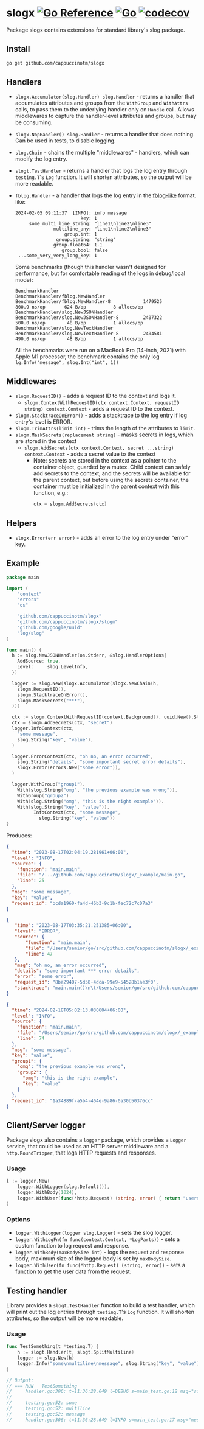 # slogx [![Go Reference](https://pkg.go.dev/badge/github.com/cappuccinotm/slogx.svg)](https://pkg.go.dev/github.com/cappuccinotm/slogx) [![Go](https://github.com/cappuccinotm/slogx/actions/workflows/go.yaml/badge.svg)](https://github.com/cappuccinotm/slogx/actions/workflows/go.yaml) [![codecov](https://codecov.io/gh/cappuccinotm/slogx/branch/master/graph/badge.svg?token=ueQqCRqxxS)](https://codecov.io/gh/cappuccinotm/slogx)
Package slogx contains extensions for standard library's slog package.

## Install
```bash
go get github.com/cappuccinotm/slogx
```

## Handlers
- `slogx.Accumulator(slog.Handler) slog.Handler` - returns a handler that accumulates attributes and groups from the `WithGroup` and `WithAttrs` calls, to pass them to the underlying handler only on `Handle` call. Allows middlewares to capture the handler-level attributes and groups, but may be consuming.
- `slogx.NopHandler() slog.Handler` - returns a handler that does nothing. Can be used in tests, to disable logging.
- `slog.Chain` - chains the multiple "middlewares" - handlers, which can modify the log entry.
- `slogt.TestHandler` - returns a handler that logs the log entry through `testing.T`'s `Log` function. It will shorten attributes, so the output will be more readable.
- `fblog.Handler` - a handler that logs the log entry in the [fblog-like](https://github.com/brocode/fblog) format, like:
  ```
  2024-02-05 09:11:37  [INFO]: info message
                          key: 1
       some_multi_line_string: "line1\nline2\nline3"
                multiline_any: "line1\nline2\nline3"
                    group.int: 1
                 group.string: "string"
                group.float64: 1.1
                   group.bool: false
   ...some_very_very_long_key: 1
  ```

  Some benchmarks (though this handler wasn't designed for performance, but for comfortable reading of the logs in debug/local mode):
  ```
  BenchmarkHandler
  BenchmarkHandler/fblog.NewHandler
  BenchmarkHandler/fblog.NewHandler-8         	 1479525	       800.9 ns/op	     624 B/op	       8 allocs/op
  BenchmarkHandler/slog.NewJSONHandler
  BenchmarkHandler/slog.NewJSONHandler-8      	 2407322	       500.0 ns/op	      48 B/op	       1 allocs/op
  BenchmarkHandler/slog.NewTextHandler
  BenchmarkHandler/slog.NewTextHandler-8      	 2404581	       490.0 ns/op	      48 B/op	       1 allocs/op
  ```
  
  All the benchmarks were run on a MacBook Pro (14-inch, 2021) with Apple M1 processor, the benchmark contains the only log `lg.Info("message", slog.Int("int", 1))`

## Middlewares
- `slogm.RequestID()` - adds a request ID to the context and logs it.
  - `slogm.ContextWithRequestID(ctx context.Context, requestID string) context.Context` - adds a request ID to the context.
- `slogm.StacktraceOnError()` - adds a stacktrace to the log entry if log entry's level is ERROR.
- `slogm.TrimAttrs(limit int)` - trims the length of the attributes to `limit`.
- `slogm.MaskSecrets(replacement string)` - masks secrets in logs, which are stored in the context
  - `slogm.AddSecrets(ctx context.Context, secret ...string) context.Context` - adds a secret value to the context
    - Note: secrets are stored in the context as a pointer to the container object, guarded by a mutex. Child context 
      can safely add secrets to the context, and the secrets will be available for the parent context, but before
      using the secrets container, the container must be initialized in the parent context with this function, e.g.:
      ```go
      ctx = slogm.AddSecrets(ctx)
      ```

## Helpers
- `slogx.Error(err error)` - adds an error to the log entry under "error" key.

## Example

```go
package main

import (
	"context"
	"errors"
	"os"

	"github.com/cappuccinotm/slogx"
	"github.com/cappuccinotm/slogx/slogm"
	"github.com/google/uuid"
	"log/slog"
)

func main() {
  h := slog.NewJSONHandler(os.Stderr, &slog.HandlerOptions{
    AddSource: true,
    Level:     slog.LevelInfo,
  })

  logger := slog.New(slogx.Accumulator(slogx.NewChain(h,
    slogm.RequestID(),
    slogm.StacktraceOnError(),
    slogm.MaskSecrets("***"),
  )))

  ctx := slogm.ContextWithRequestID(context.Background(), uuid.New().String())
  ctx = slogm.AddSecrets(ctx, "secret")
  logger.InfoContext(ctx,
    "some message",
    slog.String("key", "value"),
  )

  logger.ErrorContext(ctx, "oh no, an error occurred",
    slog.String("details", "some important secret error details"),
    slogx.Error(errors.New("some error")),
  )

  logger.WithGroup("group1").
    With(slog.String("omg", "the previous example was wrong")).
    WithGroup("group2").
    With(slog.String("omg", "this is the right example")).
    With(slog.String("key", "value")).
          InfoContext(ctx, "some message",
            slog.String("key", "value"))
}
```

Produces:
```json
{
  "time": "2023-08-17T02:04:19.281961+06:00",
  "level": "INFO",
  "source": {
    "function": "main.main",
    "file": "/.../github.com/cappuccinotm/slogx/_example/main.go",
    "line": 25
  },
  "msg": "some message",
  "key": "value",
  "request_id": "bcda1960-fa4d-46b3-9c1b-fec72c7c07a3"
}
```
``` json
{
   "time": "2023-08-17T03:35:21.251385+06:00",
   "level": "ERROR",
   "source": {
       "function": "main.main",
       "file": "/Users/semior/go/src/github.com/cappuccinotm/slogx/_example/main.go",
       "line": 47
   },
   "msg": "oh no, an error occurred",
   "details": "some important *** error details",
   "error": "some error",
   "request_id": "8ba29407-5d58-4dca-99e9-54528b1ae3f0",
   "stacktrace": "main.main()\n\t/Users/semior/go/src/github.com/cappuccinotm/slogx/_example/main.go:47 +0x4a4\n"
}
```
```json
{
  "time": "2024-02-18T05:02:13.030604+06:00",
  "level": "INFO",
  "source": {
    "function": "main.main",
    "file": "/Users/semior/go/src/github.com/cappuccinotm/slogx/_example/main.go",
    "line": 74
  },
  "msg": "some message",
  "key": "value",
  "group1": {
    "omg": "the previous example was wrong",
    "group2": {
      "omg": "this is the right example",
      "key": "value"
    }
  },
  "request_id": "1a34889f-a5b4-464e-9a86-0a30b50376cc"
}
```

## Client/Server logger
Package slogx also contains a `logger` package, which provides a `Logger` service, that could be used
as an HTTP server middleware and a `http.RoundTripper`, that logs HTTP requests and responses.

### Usage
```go
l := logger.New(
    logger.WithLogger(slog.Default()),
    logger.WithBody(1024),
    logger.WithUser(func(*http.Request) (string, error) { return "username", nil }),
)
```

### Options
- `logger.WithLogger(logger slog.Logger)` - sets the slog logger.
- `logger.WithLogFn(fn func(context.Context, *LogParts))` - sets a custom function to log request and response.
- `logger.WithBody(maxBodySize int)` - logs the request and response body, maximum size of the logged body is set by `maxBodySize`.
- `logger.WithUser(fn func(*http.Request) (string, error))` - sets a function to get the user data from the request.

## Testing handler
Library provides a `slogt.TestHandler` function to build a test handler, which will print out the log entries through `testing.T`'s `Log` function. It will shorten attributes, so the output will be more readable.

### Usage
```go
func TestSomething(t *testing.T) {
    h := slogt.Handler(t, slogt.SplitMultiline)
    logger := slog.New(h)
    logger.Info("some\nmultiline\nmessage", slog.String("key", "value"))
}

// Output:
// === RUN   TestSomething
//     handler.go:306: t=11:36:28.649 l=DEBUG s=main_test.go:12 msg="some single-line message" key=value group.groupKey=groupValue
//     
//     testing.go:52: some
//     testing.go:52: multiline
//     testing.go:52: message
//     handler.go:306: t=11:36:28.649 l=INFO s=main_test.go:17 msg="message with newlines has been printed to t.Log" key=value
```
